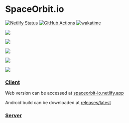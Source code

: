 # SpaceOrbit.io

[![Netlify Status](https://api.netlify.com/api/v1/badges/a621faee-0e88-4b07-b6f9-44604e568e76/deploy-status)](https://app.netlify.com/sites/spaceorbit-io/overview)
[![GitHub Actions](https://github.com/LiprikON2/spaceorbit.io/actions/workflows/main.yml/badge.svg)](https://github.com/LiprikON2/spaceorbit.io/actions/workflows/main.yml)
[![wakatime](https://wakatime.com/badge/github/LiprikON2/spaceorbit.io.svg)](https://wakatime.com/badge/github/LiprikON2/spaceorbit.io)

![](https://i.imgur.com/xB6zHQP.jpeg)

![](https://i.imgur.com/EfQlZRd.jpeg)

![](https://i.imgur.com/cS1VAr4.jpeg)

![](https://i.imgur.com/RnjBHAX.jpeg)

![](https://i.imgur.com/rKKrg1h.jpeg)


### [Client](./client)

Web version can be accessed at [spaceorbit-io.netlify.app](https://spaceorbit-io.netlify.app/)

Android build can be downloaded at [releases/latest](https://github.com/LiprikON2/spaceorbit.io/releases/latest)



### [Server](./server)
